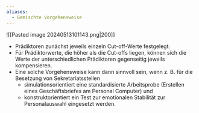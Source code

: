 ```yaml
---
aliases:
  - Gemischte Vorgehensweise
---
```

![[Pasted image 20240513101143.png|200]]

- Prädiktoren zunächst jeweils einzeln Cut-off-Werte festgelegt.
- Für Prädiktorwerte, die höher als die Cut-offs liegen, können sich die Werte der unterschiedlichen Prädiktoren gegenseitig jeweils kompensieren. 
- Eine solche Vorgehensweise kann dann sinnvoll sein, wenn z. B. für die Besetzung von Sekretariatsstellen 
	- simulationsorientiert eine standardisierte Arbeitsprobe (Erstellen eines Geschäftsbriefes am Personal Computer) und 
	- konstruktorientiert ein Test zur emotionalen Stabilität zur Personalauswahl eingesetzt werden.